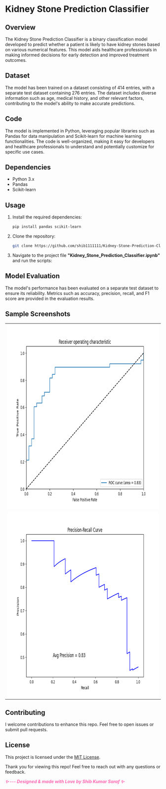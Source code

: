 # Kidney Stone Prediction Classifier

## Overview

The Kidney Stone Prediction Classifier is a binary classification model developed to predict whether a patient is likely to have kidney stones based on various numerical features. This model aids healthcare professionals in making informed decisions for early detection and improved treatment outcomes.

## Dataset

The model has been trained on a dataset consisting of 414 entries, with a separate test dataset containing 276 entries. The dataset includes diverse information such as age, medical history, and other relevant factors, contributing to the model's ability to make accurate predictions.

## Code

The model is implemented in Python, leveraging popular libraries such as Pandas for data manipulation and Scikit-learn for machine learning functionalities. The code is well-organized, making it easy for developers and healthcare professionals to understand and potentially customize for specific use cases.

## Dependencies

- Python 3.x
- Pandas
- Scikit-learn

## Usage

1. Install the required dependencies:

    ```bash
    pip install pandas scikit-learn
    ```

2. Clone the repository:

    ```bash
    git clone https://github.com/shib1111111/Kidney-Stone-Prediction-Classifier.git
    ```

3. Navigate to the project file **"Kidney_Stone_Prediction_Classifier.ipynb"** and run the  scripts:



## Model Evaluation

The model's performance has been evaluated on a separate test dataset to ensure its reliability. Metrics such as accuracy, precision, recall, and F1 score are provided in the evaluation results.
## Sample Screenshots

<table align="center">
  <tr>
    <td><img src="charts/roc_curve.png" alt="Page" width="800" height="600"/></td>
  </tr>
    <tr>
    <td><img src="charts/pr_curve.png" alt="Page" width="800" height="600"/></td>
  </tr>
</table>



## Contributing

I welcome contributions to enhance this repo. Feel free to open issues or submit pull requests.

## License

This project is licensed under the [MIT License](LICENSE).

Thank you for viewing this repo! Feel free to reach out with any questions or feedback.

<em style="color: #ff66b2; font-weight: bold;">✨ --- Designed & made with Love by Shib Kumar Saraf ✨</em>
